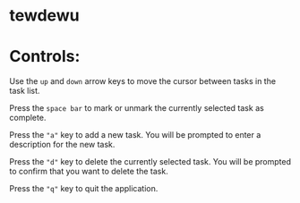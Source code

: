 # tewdewu

# Controls:

Use the `up` and `down` arrow keys to move the cursor between tasks in the task list.
    
Press the `space bar` to mark or unmark the currently selected task as complete.
    
Press the `"a"` key to add a new task. You will be prompted to enter a description for the new task.
    
Press the `"d"` key to delete the currently selected task. You will be prompted to confirm that you want to delete the task.
    
Press the `"q"` key to quit the application.
